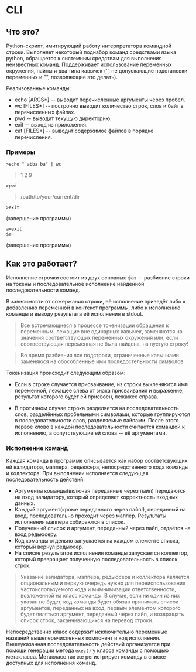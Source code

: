 # CLI

## Что это?

Python-скрипт, имитирующий работу интерпретатора командной строки.
Выполняет некоторый поднабор команд средствами языка python,
обращается к системным средствам для выполнения неизвестных команд.
Поддерживает использование переменных окружения, пайпы и два типа кавычек
('', не допускающие подстановки переменных и "", позволяющие это делать).

Реализованные команды:
* echo \[ARGS*\] -- выводит перечисленные аргументы через пробел.
* wc \[FILES*\] -- построчно выводит количество строк, слов и байт в перечисленных файлах.
* pwd -- выводит текущую директорию.
* exit -- выход из приложения.
* cat \[FILES*\] -- выводит содержимое файлов в порядке перечисления. 

### Примеры
    
```>echo " abba ba" | wc```
> 1 2 9

```>pwd```
> /path/to/your/current/dir

```>exit```

(завершение программы)

```
a=exit
$a
```

(завершение программы)




## Как это работает?

Исполнение строчки состоит из двух основных фаз --
разбиение строки на токены и последовательное исполнение найденной последовательности команд.

В зависимости от сожержания строки, её исполнение приведёт либо к добавлению переменной в контекст программы,
либо к исполнению команды и выводу результата её исполнения в stdout.

> Все встречающиеся в процессе токенизации обращения к переменным, лежащие вне одинарных кавычек,
заменяются на значения соответствующих переменных окружения или, если соотвествующая переменная не была найдена, на пустую строку!

> Во время разбиения все подстроки, ограниченные кавычками заменяюся на обособленные ими последостельности символов.

Токенизация происходит следующим образом:

* Если в строке случается присваивание, из строки вычленяются имя переменной,
лежащее слева от знака присваивания и выражение, результат которого будет ей присвоен, лежажее справа.

* В противном случае строка разделяется на последовательность слов, разделённых пробельными символами,
которые группируются в последовательности слов, разделяемые пайпами. После этого первое клово в каждой последовательности считается командой к исполнению, а сопутствующие ей слова -- её аргументами.


### Исполнение команд

Каждая команда в программе описывается как набор соответсвующих ей валидатора, маппера, редьюсера, непосредственного кода команды и коллектора.
При выполнении исполняется следующая последовательность действий:

* Аргументы команды(включая переданные через пайп) передаются на вход валидатору, который определяет корректность входных данных.
* Каждый аргумент(кроме переданного через пайп!), переданный на вход, последовательно проходит через маппер. Результаты исполнения маппера собираются в список.
* Полученный список и аргумент, переданный через пайп, отдаётся на вход редьюсеру.
* Код команды отдельно запускается на каждом элементе списка, который вернул редьюсер.
* На списке результатов исполнения команды запускается коллектор, который превращает полученную последовательность в список строк.

> Указание валидатора, маппера, редьюсера и коллектора является опциональным и первую очередь нужно для
переиспользования частоиспользуемого кода и мимнимизации ответственности, возложенной на класс команды. В случае,
если ни один из них указан не будет, код команды будет обязан принимать список аргументов, переданных на вход, первым
элементом которого будет являться аргумент, переданный через пайп, и возвращать список строк, заканчивающихся на перевод строки.

Непосредственно класс содержит исключительно переменные названий вышеперечисленных компонент и код исполнения.
Вышеуказанная последовательность действий организуется при помощи генерации метода ```exec()``` у класса команды
с помощью метакласса. Метакласс так же регистрирует команду в списке доступных для исполнения команд.
